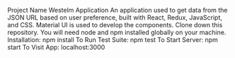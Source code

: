 Project Name
Westelm Application
An application used to get data from the JSON URL based on user preference, built with React, Redux, JavaScript, and CSS.
Material UI is used to develop the components.
Clone down this repository. You will need node and npm installed globally on your machine.
Installation:
npm install
To Run Test Suite:
npm test
To Start Server:
npm start
To Visit App:
localhost:3000

